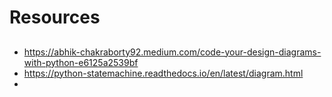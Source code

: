 

# Resources

##

- https://abhik-chakraborty92.medium.com/code-your-design-diagrams-with-python-e6125a2539bf
- https://python-statemachine.readthedocs.io/en/latest/diagram.html
- 